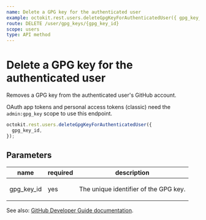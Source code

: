 ```yaml
---
name: Delete a GPG key for the authenticated user
example: octokit.rest.users.deleteGpgKeyForAuthenticatedUser({ gpg_key_id })
route: DELETE /user/gpg_keys/{gpg_key_id}
scope: users
type: API method
---
```


# Delete a GPG key for the authenticated user

Removes a GPG key from the authenticated user's GitHub account.

OAuth app tokens and personal access tokens (classic) need the `admin:gpg_key` scope to use this endpoint.

```js
octokit.rest.users.deleteGpgKeyForAuthenticatedUser({
  gpg_key_id,
});
```

## Parameters

<table>
  <thead>
    <tr>
      <th>name</th>
      <th>required</th>
      <th>description</th>
    </tr>
  </thead>
  <tbody>
    <tr><td>gpg_key_id</td><td>yes</td><td>

The unique identifier of the GPG key.

</td></tr>
  </tbody>
</table>

See also: [GitHub Developer Guide documentation](https://docs.github.com/rest/users/gpg-keys#delete-a-gpg-key-for-the-authenticated-user).

